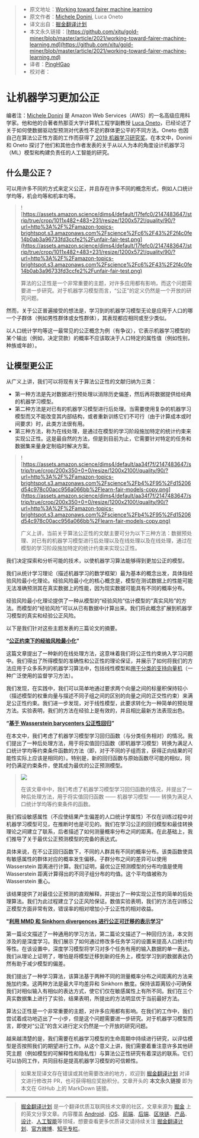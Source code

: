 > * 原文地址：[Working toward fairer machine learning](https://www.amazon.science/research-awards/success-stories/algorithmic-bias-and-fairness-in-machine-learning)
> * 原文作者：[Michele Donini](https://www.amazon.science/author/michele-donini), Luca Oneto
> * 译文出自：[掘金翻译计划](https://github.com/xitu/gold-miner)
> * 本文永久链接：[https://github.com/xitu/gold-miner/blob/master/article/2021/working-toward-fairer-machine-learning.md](https://github.com/xitu/gold-miner/blob/master/article/2021/working-toward-fairer-machine-learning.md)
> * 译者：[PingHGao](https://github.com/PingHGao)
> * 校对者：

# 让机器学习更加公正

编者注：[Michele Donini](https://www.linkedin.com/in/michele-donini-2484734a/) 是 Amazon Web Services（AWS）的一名高级应用科学家。他和他的合著者热那亚大学计算机工程学副教授 [Luca Oneto](https://www.lucaoneto.com/)，已经论述了关于如何使数据驱动型预测对代表性不足的群体更公平的不同方法。Oneto 也因自己在算法公正性方面的工作而获得了[ 2019 机器学习研究奖](https://www.amazon.science/research-awards/recipients/luca-oneto)。在本文中，Donini 和 Oneto 探讨了他们和其他合作者发表的关于从以人为本的角度设计机器学习（ML）模型和构建负责任的人工智能的研究。

## 什么是公正？

可以用许多不同的方式来定义公正，并且存在许多不同的概念形式，例如人口统计学均等，机会均等和机率均等。

>![https://assets.amazon.science/dims4/default/17fefc0/2147483647/strip/true/crop/1011x482+483+231/resize/1200x572!/quality/90/?url=http%3A%2F%2Famazon-topics-brightspot.s3.amazonaws.com%2Fscience%2Fc6%2F43%2F2f4c0fe14b0ab3a96733fd3ccfe2%2Funfair-fair-test.png](https://assets.amazon.science/dims4/default/17fefc0/2147483647/strip/true/crop/1011x482+483+231/resize/1200x572!/quality/90/?url=http%3A%2F%2Famazon-topics-brightspot.s3.amazonaws.com%2Fscience%2Fc6%2F43%2F2f4c0fe14b0ab3a96733fd3ccfe2%2Funfair-fair-test.png)
>
> 算法的公正性是一个非常重要的主题，对许多应用都有影响，而这个问题需要进一步研究。对于机器学习模型而言，“公正”的定义仍然是一个开放的研究问题。

然而，关于公正普遍接受的想法是，学习到的机器学习模型无论是应用于人口的哪一个子群体（例如男性群体或女性群体），其表现都应相同或至少类似。

以人口统计学均等这一最常见的公正概念为例（有争议），它表示机器学习模型的某个输出（例如，决定贷款）的概率不应该取决于人口特定的属性值（例如性别，种族或年龄）。

## 让模型更公正

从广义上讲，我们可以将现有关于算法公正性的文献归纳为三类：

- 第一种方法是先对数据进行预处理以消除历史偏差，然后再将数据提供给经典的机器学习模型。
- 第二种方法是对已有的机器学习模型进行后处理。当需要使用复杂的机器学习模型而又不能改变其内部结构，或者重新训练它们不可行（由于计算成本或时间要求）时，此类方法很有用。
- 第三种方法，称为在线处理，是通过在模型的学习阶段施加特定的统计约束来实现公正性。这是最自然的方法，但是到目前为止，它需要针对特定的任务和数据集来量身定制临时解决方案。

>![https://assets.amazon.science/dims4/default/aa34f7f/2147483647/strip/true/crop/200x350+0+0/resize/1200x2100!/quality/90/?url=http%3A%2F%2Famazon-topics-brightspot.s3.amazonaws.com%2Fscience%2Fb4%2F95%2Fd15206d54c978c00acc956a066bb%2Flearn-fair-models-copy.png](https://assets.amazon.science/dims4/default/aa34f7f/2147483647/strip/true/crop/200x350+0+0/resize/1200x2100!/quality/90/?url=http%3A%2F%2Famazon-topics-brightspot.s3.amazonaws.com%2Fscience%2Fb4%2F95%2Fd15206d54c978c00acc956a066bb%2Flearn-fair-models-copy.png)
>
> 广义上讲，当前关于算法公正性的文献主要可分为以下三种方法：数据预处理、对已有的机器学习模型进行后处理以及在线处理以及在线处理，通过在模型的学习阶段施加特定的统计约束来实现公正性。

我们决定探索和分析可能的技术，以使机器学习算法能够得到更加公正的模型。

我们从统计学习理论（描述机器学习的数学框架）最为基本的概念出发，具体指经验风险最小化理论。经验风险最小化的核心概念是，模型在测试数据上的性能可能无法准确预测其在真实数据上的性能，因为现实数据可能具有不同的概率分布。

经验风险最小化理论提供了一种从模型的“经验风险”估计模型的“真实风险”的方法。而模型的“经验风险”可以从已有数据中计算出来。我们将此概念扩展到机器学习模型的真实和经验公正风险。

以下是我们针对这些主题发表的三篇论文的摘要。

**“[公正约束下的经验风险最小化](https://arxiv.org/pdf/1802.08626.pdf)”**

这篇文章提出了一种新的在线处理方法，这意味着我们将公正性约束纳入学习问题中。我们得出了所得模型的准确性和公正性的理论保证，并展示了如何将我们的方法应用于众多系列的机器学习算法中，包括线性模型和[用于分类的支持向量机](https://scikit-learn.org/stable/modules/svm.html#svm-classification)（一种广泛使用的监督学习方法）。

我们发现，在实践中，我们可以简单地通过要求两个向量之间的标量积保持较小（描述模型的权重向量与描述不同子组之间的区别的向量之间的正交性约束）来满足公正性约束。我们进一步发现，对于线性模型，此要求转化为一种简单的预处理方法。实验表明，我们的方法在经验上是有效的，并且相比最新方法表现出色。

**“[基于 Wasserstein barycenters 公正性回归](https://arxiv.org/pdf/2006.07286.pdf)”**

在本文中，我们考虑了机器学习模型学习回归函数（与分类任务相对）的情况。我们提出了一种后处理方法，用于将实值回归函数（即机器学习模型）转换为满足人口统计学均等约束条件函数的方法（即，对于不同的子组而言，获得正向结果的可能性实际上应该是相同的）。特别是，新的回归函数与原始函数尽可能的相似，同时仍满足约束条件，使其成为最优的公正预测模型。

>![](https://assets.amazon.science/dims4/default/193689d/2147483647/strip/true/crop/250x310+0+0/resize/1200x1488!/quality/90/?url=http%3A%2F%2Famazon-topics-brightspot.s3.amazonaws.com%2Fscience%2F30%2F64%2F814dbdbf42e8b57c5454be7be982%2Ffair-representation-copy.png)
>
> 在该文章中中，我们考虑了机器学习模型学习回归函数的情况，并提出了一种后处理方法，用于将实值回归函数 —— 机器学习模型 —— 转换为满足人口统计学均等约束条件的函数。

我们假设敏感属性（不应使结果产生偏差的人口统计学属性）不仅在训练过程中对机器学习模型可见，在推断时也是可见的。我们在学习公正的回归模型和最佳转换理论之间建立了联系，后者描述了如何测量概率分布之间的距离。在此基础上，我们推导了关于最优公正预测模型的完备的表达式。

具体来说，在不公正回归函数下，不同的人群具有不同的概率分布。该类函数使具有敏感属性的群体对应的概率发生偏移。子群分布之间的差异可以使用 Wasserstein 距离进行计算。我们证明，最优公正预测模型的分布均值是使用 Wasserstein 距离计算得出的不同子组分布的均值。这个平均值被称为 Wasserstein 重心。

该结果提供了对最佳公正预测的直观解释，并提出了一种实现公正性的简单的后处理算法。我们为此过程建立了公正风险保证。数值实验表明，我们的方法在训练公正模型方面非常有效，错误率的相对增加小于公正性的相对收益。

**"[利用 MMD 和 Sinkhorn divergences 进行公正可迁移的表示学习](https://www.amazon.science/publications/exploiting-mmd-and-sinkhorn-divergences-for-fair-and-transferable-representation-learning)”**

第一篇论文描述了一种通用的学习方法，第二篇论文描述了一种回归方法，本文则涉及的是深度学习。我们展示了如何通过修改多任务学习的设置来提高人口统计均等性。在该设置中，深度学习模型将学习对多个任务有用的输入数据的单一表达。我们从理论上证明了，哪怕是将模型迁移到新的任务上，模型学习到的数据表达仍然有助于减少模型的偏差。

我们提出了一种学习算法，该算法基于两种不同的测量概率分布之间距离的方法来施加约束。这两种方法是最大平均差异和 Sinkhorn 散度。保持该距离较小可确保我们对相似输入有相似的表达方式，使它们仅在敏感属性上有所不同。我们在三个真实数据集上进行了实验，结果表明，所提出的方法明显优于当前最好方法。

算法公正性是一个非常重要的主题，对许多应用都有影响。在我们的工作中，我们尝试着成功地迈出了一小步，但是这个问题需要进一步研究。对于机器学习模型而言，即使对“公正”的含义进行定义仍然是一个开放的研究问题。

越来越清楚的是，我们需要在机器学习模型的生命周期中持续进行研究，以评估模型是否按照我们的期望进行工作。从这个意义上讲，我们需要着重注意许多其他研究主题（例如模型的可解释性和隐私性）与算法公正性研究有着深远的联系。它们可以协同工作，共同目标是提高机器学习模型的可信赖性。

> 如果发现译文存在错误或其他需要改进的地方，欢迎到 [掘金翻译计划](https://github.com/xitu/gold-miner) 对译文进行修改并 PR，也可获得相应奖励积分。文章开头的 **本文永久链接** 即为本文在 GitHub 上的 MarkDown 链接。

---


> [掘金翻译计划](https://github.com/xitu/gold-miner) 是一个翻译优质互联网技术文章的社区，文章来源为 [掘金](https://juejin.im) 上的英文分享文章。内容覆盖 [Android](https://github.com/xitu/gold-miner#android)、[iOS](https://github.com/xitu/gold-miner#ios)、[前端](https://github.com/xitu/gold-miner#前端)、[后端](https://github.com/xitu/gold-miner#后端)、[区块链](https://github.com/xitu/gold-miner#区块链)、[产品](https://github.com/xitu/gold-miner#产品)、[设计](https://github.com/xitu/gold-miner#设计)、[人工智能](https://github.com/xitu/gold-miner#人工智能)等领域，想要查看更多优质译文请持续关注 [掘金翻译计划](https://github.com/xitu/gold-miner)、[官方微博](http://weibo.com/juejinfanyi)、[知乎专栏](https://zhuanlan.zhihu.com/juejinfanyi)。
